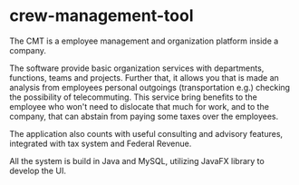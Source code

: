 # crew-management-tool
The CMT is a employee management and organization platform inside a company.

The software provide basic organization services with departments, functions, teams and projects. Further that, it allows you that is made an analysis from employees personal outgoings (transportation e.g.) checking the possibility of telecommuting.
This service bring benefits to the employee who won't need to dislocate that much for work, and to the company, that can abstain from paying some taxes over the employees.

The application also counts with useful consulting and advisory features, integrated with tax system and Federal Revenue.

All the system is build in Java and MySQL, utilizing JavaFX library to develop the UI.
